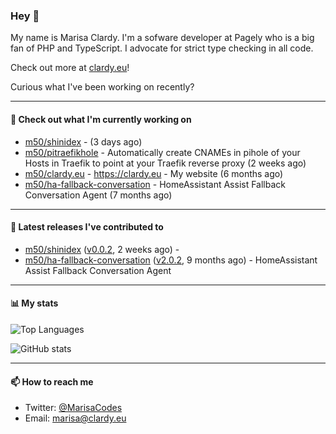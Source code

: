 ### Hey 👋

My name is Marisa Clardy. I'm a sofware developer at Pagely who is a big fan of PHP and TypeScript. I advocate for strict type checking in all code.

Check out more at [clardy.eu](https://clardy.eu)!

Curious what I've been working on recently?

---

#### 👷  Check out what I'm currently working on

- [m50/shinidex](https://github.com/m50/shinidex) -  (3 days ago)
- [m50/pitraefikhole](https://github.com/m50/pitraefikhole) - Automatically create CNAMEs in pihole of your Hosts in Traefik to point at your Traefik reverse proxy (2 weeks ago)
- [m50/clardy.eu](https://github.com/m50/clardy.eu) - https://clardy.eu - My website (6 months ago)
- [m50/ha-fallback-conversation](https://github.com/m50/ha-fallback-conversation) - HomeAssistant Assist Fallback Conversation Agent (7 months ago)

---

#### 🔭  Latest releases I've contributed to

- [m50/shinidex](https://github.com/m50/shinidex) ([v0.0.2](https://github.com/m50/shinidex/releases/tag/v0.0.2), 2 weeks ago) - 
- [m50/ha-fallback-conversation](https://github.com/m50/ha-fallback-conversation) ([v2.0.2](https://github.com/m50/ha-fallback-conversation/releases/tag/v2.0.2), 9 months ago) - HomeAssistant Assist Fallback Conversation Agent

---

#### 📊  My stats

![Top Languages](https://github-readme-stats.vercel.app/api/top-langs/?username=m50&hide=javascript,css,html&layout=compact&langs_count=8)

![GitHub stats](https://github-readme-stats.vercel.app/api?username=m50&count_private=1&show_icons=true)

---

#### 📫  How to reach me

- Twitter: [@MarisaCodes](https://twitter.com/MarisaCodes)
- Email: [marisa@clardy.eu](mailto://marisa@clardy.eu)
